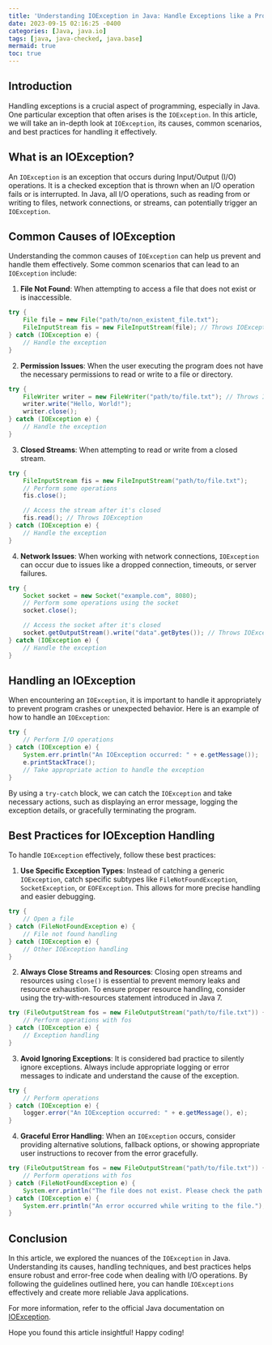 ```yaml
---
title: 'Understanding IOException in Java: Handle Exceptions like a Pro'
date: 2023-09-15 02:16:25 -0400
categories: [Java, java.io]
tags: [java, java-checked, java.base]
mermaid: true
toc: true
---
```


## Introduction

Handling exceptions is a crucial aspect of programming, especially in Java. One particular exception that often arises is the `IOException`. In this article, we will take an in-depth look at `IOException`, its causes, common scenarios, and best practices for handling it effectively.

## What is an IOException?

An `IOException` is an exception that occurs during Input/Output (I/O) operations. It is a checked exception that is thrown when an I/O operation fails or is interrupted. In Java, all I/O operations, such as reading from or writing to files, network connections, or streams, can potentially trigger an `IOException`.

## Common Causes of IOException

Understanding the common causes of `IOException` can help us prevent and handle them effectively. Some common scenarios that can lead to an `IOException` include:

1. **File Not Found**: When attempting to access a file that does not exist or is inaccessible. 

```java
try {
    File file = new File("path/to/non_existent_file.txt");
    FileInputStream fis = new FileInputStream(file); // Throws IOException
} catch (IOException e) {
    // Handle the exception
}
```
2. **Permission Issues**: When the user executing the program does not have the necessary permissions to read or write to a file or directory.
```java
try {
    FileWriter writer = new FileWriter("path/to/file.txt"); // Throws IOException
    writer.write("Hello, World!");
    writer.close();
} catch (IOException e) {
    // Handle the exception
}
```
3. **Closed Streams**: When attempting to read or write from a closed stream.
```java
try {
    FileInputStream fis = new FileInputStream("path/to/file.txt");
    // Perform some operations
    fis.close();

    // Access the stream after it's closed
    fis.read(); // Throws IOException
} catch (IOException e) {
    // Handle the exception
}
```
4. **Network Issues**: When working with network connections, `IOException` can occur due to issues like a dropped connection, timeouts, or server failures.
```java
try {
    Socket socket = new Socket("example.com", 8080);
    // Perform some operations using the socket
    socket.close();

    // Access the socket after it's closed
    socket.getOutputStream().write("data".getBytes()); // Throws IOException
} catch (IOException e) {
    // Handle the exception
}
```

## Handling an IOException

When encountering an `IOException`, it is important to handle it appropriately to prevent program crashes or unexpected behavior. Here is an example of how to handle an `IOException`:

```java
try {
    // Perform I/O operations
} catch (IOException e) {
    System.err.println("An IOException occurred: " + e.getMessage());
    e.printStackTrace();
    // Take appropriate action to handle the exception
}
```

By using a `try-catch` block, we can catch the `IOException` and take necessary actions, such as displaying an error message, logging the exception details, or gracefully terminating the program.

## Best Practices for IOException Handling

To handle `IOException` effectively, follow these best practices:

1. **Use Specific Exception Types**: Instead of catching a generic `IOException`, catch specific subtypes like `FileNotFoundException`, `SocketException`, or `EOFException`. This allows for more precise handling and easier debugging.

```java
try {
    // Open a file
} catch (FileNotFoundException e) {
    // File not found handling
} catch (IOException e) {
    // Other IOException handling
}
```

2. **Always Close Streams and Resources**: Closing open streams and resources using `close()` is essential to prevent memory leaks and resource exhaustion. To ensure proper resource handling, consider using the try-with-resources statement introduced in Java 7.

```java
try (FileOutputStream fos = new FileOutputStream("path/to/file.txt")) {
    // Perform operations with fos
} catch (IOException e) {
    // Exception handling
}
```

3. **Avoid Ignoring Exceptions**: It is considered bad practice to silently ignore exceptions. Always include appropriate logging or error messages to indicate and understand the cause of the exception.

```java
try {
    // Perform operations
} catch (IOException e) {
    logger.error("An IOException occurred: " + e.getMessage(), e);
}
```

4. **Graceful Error Handling**: When an `IOException` occurs, consider providing alternative solutions, fallback options, or showing appropriate user instructions to recover from the error gracefully.

```java
try (FileOutputStream fos = new FileOutputStream("path/to/file.txt")) {
    // Perform operations with fos
} catch (FileNotFoundException e) {
    System.err.println("The file does not exist. Please check the path.");
} catch (IOException e) {
    System.err.println("An error occurred while writing to the file.");
}
```

## Conclusion

In this article, we explored the nuances of the `IOException` in Java. Understanding its causes, handling techniques, and best practices helps ensure robust and error-free code when dealing with I/O operations. By following the guidelines outlined here, you can handle `IOExceptions` effectively and create more reliable Java applications.

For more information, refer to the official Java documentation on [IOException](https://docs.oracle.com/en/java/javase/11/docs/api/java.base/java/io/IOException.html).

Hope you found this article insightful! Happy coding!
